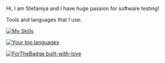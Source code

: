 Hi, I am Stefaniya and I have huge passion for software testing!


Tools and languages that I use:


[![My Skills](https://skillicons.dev/icons?i=cs,js,html,css,postman,docker,dotnet,visualstudio,vscode,nodejs,github,selenium,grafana,prometheus,jenkins,mongodb,mysql,windows,wordpress)](https://skillicons.dev)



[![Your top languages](https://github-readme-stats.vercel.app/api/top-langs/?username=StefRuseva88&theme=synthwave)](https://github.com/anuraghazra/github-readme-stats)


[![ForTheBadge built-with-love](http://ForTheBadge.com/images/badges/built-with-love.svg)](https://GitHub.com/Naereen/)
